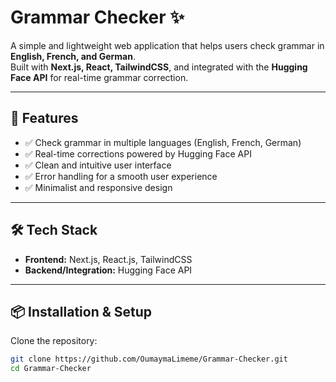 # Grammar Checker ✨

A simple and lightweight web application that helps users check grammar in **English, French, and German**.  
Built with **Next.js, React, TailwindCSS**, and integrated with the **Hugging Face API** for real-time grammar correction.

---

## 🚀 Features

- ✅ Check grammar in multiple languages (English, French, German)  
- ✅ Real-time corrections powered by Hugging Face API  
- ✅ Clean and intuitive user interface  
- ✅ Error handling for a smooth user experience  
- ✅ Minimalist and responsive design  

---

## 🛠️ Tech Stack

- **Frontend:** Next.js, React.js, TailwindCSS  
- **Backend/Integration:** Hugging Face API  

---

## 📦 Installation & Setup

Clone the repository:

```bash
git clone https://github.com/OumaymaLimeme/Grammar-Checker.git
cd Grammar-Checker
